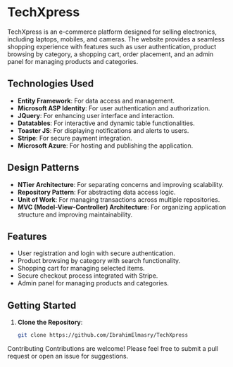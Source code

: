 # TechXpress

TechXpress is an e-commerce platform designed for selling electronics, including laptops, mobiles, and cameras. The website provides a seamless shopping experience with features such as user authentication, product browsing by category, a shopping cart, order placement, and an admin panel for managing products and categories.

## Technologies Used

- **Entity Framework**: For data access and management.
- **Microsoft ASP Identity**: For user authentication and authorization.
- **JQuery**: For enhancing user interface and interaction.
- **Datatables**: For interactive and dynamic table functionalities.
- **Toaster JS**: For displaying notifications and alerts to users.
- **Stripe**: For secure payment integration.
- **Microsoft Azure**: For hosting and publishing the application.

## Design Patterns

- **NTier Architecture**: For separating concerns and improving scalability.
- **Repository Pattern**: For abstracting data access logic.
- **Unit of Work**: For managing transactions across multiple repositories.
- **MVC (Model-View-Controller) Architecture**: For organizing application structure and improving maintainability.

## Features

- User registration and login with secure authentication.
- Product browsing by category with search functionality.
- Shopping cart for managing selected items.
- Secure checkout process integrated with Stripe.
- Admin panel for managing products and categories.

## Getting Started

1. **Clone the Repository**:
   ```bash
   git clone https://github.com/IbrahimElmasry/TechXpress
Contributing
Contributions are welcome! Please feel free to submit a pull request or open an issue for suggestions.


